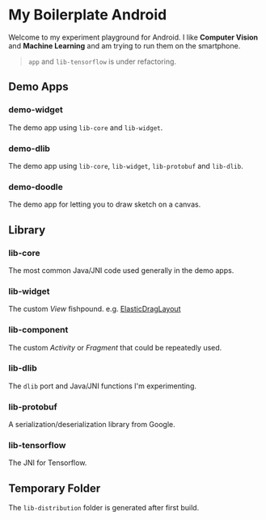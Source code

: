 My Boilerplate Android
===

Welcome to my experiment playground for Android. I like **Computer Vision** and **Machine Learning** and am trying to run them on the smartphone.

> `app` and `lib-tensorflow` is under refactoring.

Demo Apps
---

### demo-widget

The demo app using `lib-core` and `lib-widget`.

### demo-dlib

The demo app using `lib-core`, `lib-widget`, `lib-protobuf` and `lib-dlib`.

### demo-doodle

The demo app for letting you to draw sketch on a canvas.

Library
---

### lib-core

The most common Java/JNI code used generally in the demo apps.

### lib-widget

The custom *View* fishpound. e.g. [ElasticDragLayout](lib-widget/src/main/java/com/my/widget/ElasticDragLayout.java)

### lib-component

The custom *Activity* or *Fragment* that could be repeatedly used.

### lib-dlib

The `dlib` port and Java/JNI functions I'm experimenting.

### lib-protobuf

A serialization/deserialization library from Google.

### lib-tensorflow

The JNI for Tensorflow.

Temporary Folder
---

The `lib-distribution` folder is generated after first build.
